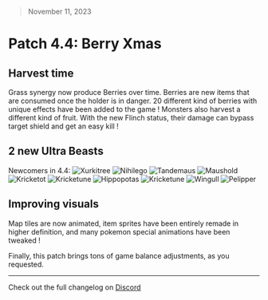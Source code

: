> November 11, 2023

# Patch 4.4: Berry Xmas

## Harvest time

Grass synergy now produce Berries over time. Berries are new items that are consumed once the holder is in danger. 20 different kind of berries with unique effects have been added to the game !
Monsters also harvest a different kind of fruit. With the new Flinch status, their damage can bypass target shield and get an easy kill !

## 2 new Ultra Beasts

Newcomers in 4.4:
![Xurkitree](https://raw.githubusercontent.com/PMDCollab/SpriteCollab/master/portrait/0796/Normal.png)
![Nihilego](https://raw.githubusercontent.com/PMDCollab/SpriteCollab/master/portrait/0793/Normal.png)
![Tandemaus](https://raw.githubusercontent.com/PMDCollab/SpriteCollab/master/portrait/0924/Normal.png)
![Maushold](https://raw.githubusercontent.com/PMDCollab/SpriteCollab/master/portrait/0925/Normal.png)
![Kricketot](https://raw.githubusercontent.com/PMDCollab/SpriteCollab/master/portrait/0401/Normal.png)
![Kricketune](https://raw.githubusercontent.com/PMDCollab/SpriteCollab/master/portrait/0402/Normal.png)
![Hippopotas](https://raw.githubusercontent.com/PMDCollab/SpriteCollab/master/portrait/0449/Normal.png)
![Kricketune](https://raw.githubusercontent.com/PMDCollab/SpriteCollab/master/portrait/0450/Normal.png)
![Wingull](https://raw.githubusercontent.com/PMDCollab/SpriteCollab/master/portrait/0278/Normal.png)
![Pelipper](https://raw.githubusercontent.com/PMDCollab/SpriteCollab/master/portrait/0279/Normal.png)

## Improving visuals

Map tiles are now animated, item sprites have been entirely remade in higher definition, and many pokemon special animations have been tweaked !

Finally, this patch brings tons of game balance adjustments, as you requested.

---

Check out the full changelog on [Discord](https://discord.com/channels/737230355039387749/737230355039387752/1172881934611910756)

